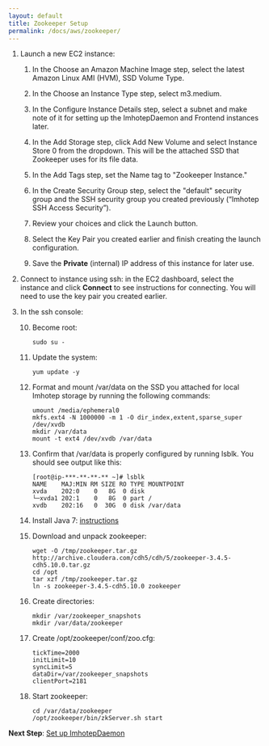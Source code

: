 ```yaml
---
layout: default
title: Zookeeper Setup
permalink: /docs/aws/zookeeper/
---
```



1. Launch a new EC2 instance:

    1. In the Choose an Amazon Machine Image step, select the latest Amazon Linux AMI (HVM), SSD Volume Type.

    2. In the Choose an Instance Type step, select m3.medium.

    3. In the Configure Instance Details step, select a subnet and make note of it for setting up the ImhotepDaemon and Frontend instances later.

    4. In the Add Storage step, click Add New Volume and select Instance Store 0 from the dropdown. This will be the attached SSD that Zookeeper uses for its file data.

    5. In the Add Tags step, set the Name tag to "Zookeeper Instance."

    6. In the Create Security Group step, select the "default" security group and the SSH security group you created previously (“Imhotep SSH Access Security”).

    7. Review your choices and click the Launch button.

    8. Select the Key Pair you created earlier and finish creating the launch configuration.

    9. Save the **Private** (internal) IP address of this instance for later use.

2. Connect to instance using ssh: in the EC2 dashboard, select the instance and click **Connect** to see instructions for connecting. You will need to use the key pair you created earlier.

3. In the ssh console:

    10. Become root:
    
        ```
        sudo su -
        ```

    11. Update the system:
    
        ```
        yum update -y
        ```

    13. Format and mount /var/data on the SSD you attached for local Imhotep storage by running the following commands:
    
        ```
        umount /media/ephemeral0
        mkfs.ext4 -N 1000000 -m 1 -O dir_index,extent,sparse_super /dev/xvdb
        mkdir /var/data
        mount -t ext4 /dev/xvdb /var/data
        ```

    14. Confirm that /var/data is properly configured by running lsblk. You should see output like this:
    
        ```
        [root@ip-***-**-**-** ~]# lsblk
        NAME    MAJ:MIN RM SIZE RO TYPE MOUNTPOINT
        xvda    202:0    0   8G  0 disk
        └─xvda1 202:1    0   8G  0 part /
        xvdb    202:16   0  30G  0 disk /var/data
        ```

    15. Install Java 7: [instructions](../install-java/)

    16. Download and unpack zookeeper:
    
        ```
        wget -O /tmp/zookeeper.tar.gz http://archive.cloudera.com/cdh5/cdh/5/zookeeper-3.4.5-cdh5.10.0.tar.gz
        cd /opt 
        tar xzf /tmp/zookeeper.tar.gz 
        ln -s zookeeper-3.4.5-cdh5.10.0 zookeeper
        ```

    17. Create directories:
    
        ```
        mkdir /var/zookeeper_snapshots
        mkdir /var/data/zookeeper
        ```

    18. Create /opt/zookeeper/conf/zoo.cfg:
    
        ```
        tickTime=2000
        initLimit=10
        syncLimit=5
        dataDir=/var/zookeeper_snapshots
        clientPort=2181
        ```

    19. Start zookeeper:
    
        ```
        cd /var/data/zookeeper
        /opt/zookeeper/bin/zkServer.sh start
        ```

**Next Step**: [Set up ImhotepDaemon](../imhotep-daemon/)
